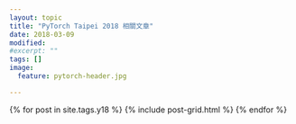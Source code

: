 ```yaml
---
layout: topic
title: "PyTorch Taipei 2018 相關文章"
date: 2018-03-09
modified:
#excerpt: ""
tags: []
image:
  feature: pytorch-header.jpg

---
```


<div class="tiles">
{% for post in site.tags.y18 %}
  {% include post-grid.html %}
{% endfor %}
</div>
